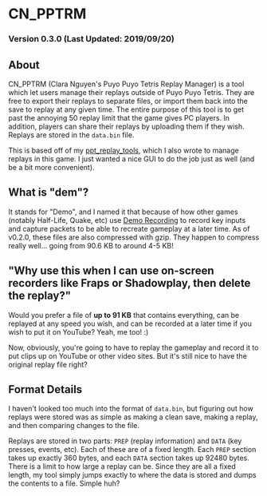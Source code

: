 # CN\_PPTRM

### Version 0.3.0 (Last Updated: 2019/09/20)

## About
CN\_PPTRM (Clara Nguyen's Puyo Puyo Tetris Replay Manager) is a tool which let
users manage their replays outside of Puyo Puyo Tetris. They are free to
export their replays to separate files, or import them back into the save to
replay at any given time. The entire purpose of this tool is to get past the
annoying 50 replay limit that the game gives PC players. In addition, players
can share their replays by uploading them if they wish. Replays are stored in
the `data.bin` file.

This is based off of my [ppt\_replay\_tools](https://github.com/iDestyKK/ppt_replay_tools),
which I also wrote to manage replays in this game. I just wanted a nice GUI to
do the job just as well (and be a bit more convenient).

## What is "dem"?
It stands for "Demo", and I named it that because of how other games (notably
Half-Life, Quake, etc) use [Demo Recording](https://wiki.sourceruns.org/wiki/Demo_Recording)
to record key inputs and capture packets to be able to recreate gameplay at
a later time. As of v0.2.0, these files are also compressed with gzip. They
happen to compress really well... going from 90.6 KB to around 4-5 KB!

## "Why use this when I can use on-screen recorders like Fraps or Shadowplay, then delete the replay?"
Would you prefer a file of **up to 91 KB** that contains everything, can be
replayed at any speed you wish, and can be recorded at a later time if you wish
to put it on YouTube? Yeah, me too! :)

Now, obviously, you're going to have to replay the gameplay and record it to
put clips up on YouTube or other video sites. But it's still nice to have the
original replay file right?

## Format Details
I haven't looked too much into the format of `data.bin`, but figuring out how
replays were stored was as simple as making a clean save, making a replay, and
then comparing changes to the file.

Replays are stored in two parts: `PREP` (replay information) and `DATA` (key
presses, events, etc). Each of these are of a fixed length. Each `PREP`
section takes up exactly 360 bytes, and each `DATA` section takes up
92480 bytes. There is a limit to how large a replay can be. Since they are all
a fixed length, my tool simply jumps exactly to where the data is stored and
dumps the contents to a file. Simple huh?
